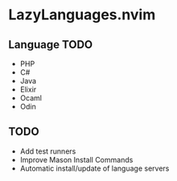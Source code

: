 # LazyLanguages.nvim

## Language TODO

- PHP
- C#
- Java
- Elixir
- Ocaml
- Odin

## TODO

- Add test runners
- Improve Mason Install Commands
- Automatic install/update of language servers
